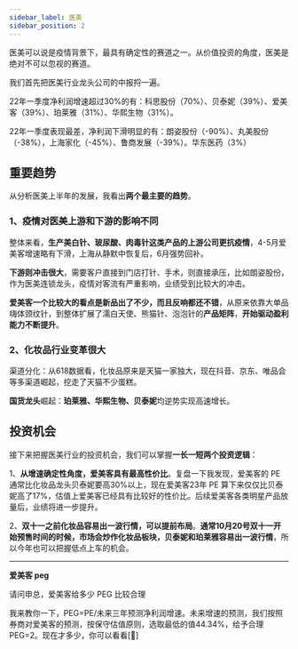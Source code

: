 ```yaml
---
sidebar_label: 医美
sidebar_position: 2
---
```


医美可以说是疫情背景下，最具有确定性的赛道之一。从价值投资的角度，医美是绝对不可以忽视的赛道。

我们首先把医美行业龙头公司的中报捋一遍。

22年一季度净利润增速超过30%的有：科思股份（70%）、贝泰妮（39%）、爱美客（39%）、珀莱雅（31%）、华熙生物（31%）。

22年一季度表现最差，净利润下滑明显的有：朗姿股份（-90%）、丸美股份（-38%），上海家化（-45%）、鲁商发展（-39%）。华东医药（3%）

## 重要趋势

从分析医美上半年的发展，我看出**两个最主要的趋势**。

### 1、疫情对医美上游和下游的影响不同

整体来看，**生产美白针、玻尿酸、肉毒针这类产品的上游公司更抗疫情**，4-5月爱美客增速略有下滑，上海从静默中恢复后，6月强势回补。

**下游则冲击很大**，需要客户直接到门店打针、手术，则直接承压，比如朗姿股份，作为医美连锁龙头，疫情对客流有严重影响，业绩受到比较大的冲击。

**爱美客一个比较大的看点是新品出了不少，而且反响都还不错**，从原来依靠大单品嗨体颈纹针，到整体扩展了濡白天使、熊猫针、泡泡针的**产品矩阵**，**开始驱动盈利能力不断提升**。

### 2、化妆品行业变革很大

渠道分化：从618数据看，化妆品原来是天猫一家独大，现在抖音、京东、唯品会等多渠道崛起，挖走了天猫不少蛋糕。

**国货龙头**崛起：**珀莱雅、华熙生物、贝泰妮**均逆势实现高速增长。


## 投资机会

接下来把握医美行业的投资机会，我们可以掌握**一长一短两个投资逻辑**：

1、**从增速确定性角度，爱美客具有最高性价比**。复盘一下我发现，爱美客的 PE 通常比化妆品龙头贝泰妮要高30%以上，现在爱美客23年 PE 算下来仅仅比贝泰妮高了17%，估值上爱美客已经具有比较好的性价比。后续爱美客各类明星产品放量后，业绩将进一步提升。

2、**双十一之前化妆品容易出一波行情，可以提前布局**。**通常10月20号双十一开始预售时间的时候，市场会炒作化妆品板块，贝泰妮和珀莱雅容易出一波行情**，所以今年也可以把握低点上车的机会。

---

**爱美客 peg**

请问申总，爱美客给多少 PEG 比较合理

我来教你一下，PEG=PE/未来三年预测净利润增速。未来增速的预测，我们按照券商对爱美客的预测，按保守估值原则，选取最低的值44.34%，给予合理PEG=2。现在才多少，你可以看看[🌹]
